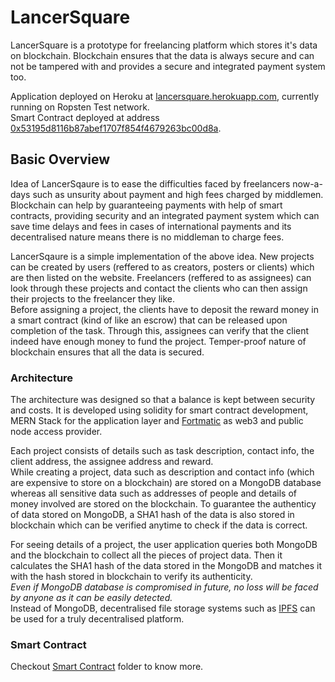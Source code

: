 # LancerSquare

LancerSquare is a prototype for freelancing platform which stores it's data on blockchain.
Blockchain ensures that the data is always secure and can not be tampered with and provides a secure and integrated payment system too.

Application deployed on Heroku at [lancersquare.herokuapp.com](https://lancersquare.herokuapp.com), currently running on Ropsten Test network.\
Smart Contract deployed at address [0x53195d8116b87abef1707f854f4679263bc00d8a](https://ropsten.etherscan.io/address/0x53195d8116b87abef1707f854f4679263bc00d8a#code).

## Basic Overview
Idea of LancerSqaure is to ease the difficulties faced by freelancers now-a-days such as unsurity about payment and high fees charged by middlemen.
Blockchain can help by guaranteeing payments with help of smart contracts, providing security and an integrated payment system which can save time delays and fees in cases of international payments and its decentralised nature means there is no middleman to charge fees.

LancerSqaure is a simple implementation of the above idea. New projects can be created by users (reffered to as creators, posters or clients) which are then listed on the website. Freelancers (reffered to as assignees) can look through these projects and contact the clients who can then assign their projects to the freelancer they like.\
Before assigning a project, the clients have to deposit the reward money in a smart contract (kind of like an escrow) that can be released upon completion of the task. Through this, assignees can verify that the client indeed have enough money to fund the project. Temper-proof nature of blockchain ensures that all the data is secured.

### Architecture
The architecture was designed so that a balance is kept between security and costs.
It is developed using solidity for smart contract development, MERN Stack for the application layer and [Fortmatic](https://fortmatic.com) as web3 and public node access provider.

Each project consists of details such as task description, contact info, the client address, the assignee address and reward.\
While creating a project, data such as description and contact info (which are expensive to store on a blockchain) are stored on a MongoDB database whereas all sensitive data such as addresses of people and details of money involved are stored on the blockchain. To guarantee the authenticy of data stored on MongoDB, a SHA1 hash of the data is also stored in blockchain which can be verified anytime to check if the data is correct.

For seeing details of a project, the user application queries both MongoDB and the blockchain to collect all the pieces of project data. Then it calculates the SHA1 hash of the data stored in the MongoDB and matches it with the hash stored in blockchain to verify its authenticity.\
*Even if MongoDB database is compromised in future, no loss will be faced by anyone as it can be easily detected.*\
Instead of MongoDB, decentralised file storage systems such as [IPFS](https://ipfs.io) can be used for a truly decentralised platform.

### Smart Contract
Checkout [Smart Contract](https://github.com/rohitagarwal0910/LancerSquare/tree/master/Smart%20Contract) folder to know more.
